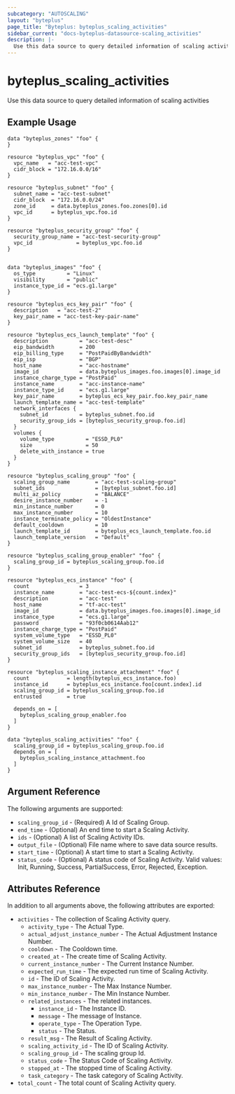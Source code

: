 ```yaml
---
subcategory: "AUTOSCALING"
layout: "byteplus"
page_title: "Byteplus: byteplus_scaling_activities"
sidebar_current: "docs-byteplus-datasource-scaling_activities"
description: |-
  Use this data source to query detailed information of scaling activities
---
```

# byteplus_scaling_activities
Use this data source to query detailed information of scaling activities
## Example Usage
```hcl
data "byteplus_zones" "foo" {
}

resource "byteplus_vpc" "foo" {
  vpc_name   = "acc-test-vpc"
  cidr_block = "172.16.0.0/16"
}

resource "byteplus_subnet" "foo" {
  subnet_name = "acc-test-subnet"
  cidr_block  = "172.16.0.0/24"
  zone_id     = data.byteplus_zones.foo.zones[0].id
  vpc_id      = byteplus_vpc.foo.id
}

resource "byteplus_security_group" "foo" {
  security_group_name = "acc-test-security-group"
  vpc_id              = byteplus_vpc.foo.id
}


data "byteplus_images" "foo" {
  os_type          = "Linux"
  visibility       = "public"
  instance_type_id = "ecs.g1.large"
}

resource "byteplus_ecs_key_pair" "foo" {
  description   = "acc-test-2"
  key_pair_name = "acc-test-key-pair-name"
}

resource "byteplus_ecs_launch_template" "foo" {
  description          = "acc-test-desc"
  eip_bandwidth        = 200
  eip_billing_type     = "PostPaidByBandwidth"
  eip_isp              = "BGP"
  host_name            = "acc-hostname"
  image_id             = data.byteplus_images.foo.images[0].image_id
  instance_charge_type = "PostPaid"
  instance_name        = "acc-instance-name"
  instance_type_id     = "ecs.g1.large"
  key_pair_name        = byteplus_ecs_key_pair.foo.key_pair_name
  launch_template_name = "acc-test-template"
  network_interfaces {
    subnet_id          = byteplus_subnet.foo.id
    security_group_ids = [byteplus_security_group.foo.id]
  }
  volumes {
    volume_type          = "ESSD_PL0"
    size                 = 50
    delete_with_instance = true
  }
}

resource "byteplus_scaling_group" "foo" {
  scaling_group_name        = "acc-test-scaling-group"
  subnet_ids                = [byteplus_subnet.foo.id]
  multi_az_policy           = "BALANCE"
  desire_instance_number    = -1
  min_instance_number       = 0
  max_instance_number       = 10
  instance_terminate_policy = "OldestInstance"
  default_cooldown          = 10
  launch_template_id        = byteplus_ecs_launch_template.foo.id
  launch_template_version   = "Default"
}

resource "byteplus_scaling_group_enabler" "foo" {
  scaling_group_id = byteplus_scaling_group.foo.id
}

resource "byteplus_ecs_instance" "foo" {
  count                = 3
  instance_name        = "acc-test-ecs-${count.index}"
  description          = "acc-test"
  host_name            = "tf-acc-test"
  image_id             = data.byteplus_images.foo.images[0].image_id
  instance_type        = "ecs.g1.large"
  password             = "93f0cb0614Aab12"
  instance_charge_type = "PostPaid"
  system_volume_type   = "ESSD_PL0"
  system_volume_size   = 40
  subnet_id            = byteplus_subnet.foo.id
  security_group_ids   = [byteplus_security_group.foo.id]
}

resource "byteplus_scaling_instance_attachment" "foo" {
  count            = length(byteplus_ecs_instance.foo)
  instance_id      = byteplus_ecs_instance.foo[count.index].id
  scaling_group_id = byteplus_scaling_group.foo.id
  entrusted        = true

  depends_on = [
    byteplus_scaling_group_enabler.foo
  ]
}

data "byteplus_scaling_activities" "foo" {
  scaling_group_id = byteplus_scaling_group.foo.id
  depends_on = [
    byteplus_scaling_instance_attachment.foo
  ]
}
```
## Argument Reference
The following arguments are supported:
* `scaling_group_id` - (Required) A Id of Scaling Group.
* `end_time` - (Optional) An end time to start a Scaling Activity.
* `ids` - (Optional) A list of Scaling Activity IDs.
* `output_file` - (Optional) File name where to save data source results.
* `start_time` - (Optional) A start time to start a Scaling Activity.
* `status_code` - (Optional) A status code of Scaling Activity. Valid values: Init, Running, Success, PartialSuccess, Error, Rejected, Exception.

## Attributes Reference
In addition to all arguments above, the following attributes are exported:
* `activities` - The collection of Scaling Activity query.
    * `activity_type` - The Actual Type.
    * `actual_adjust_instance_number` - The Actual Adjustment Instance Number.
    * `cooldown` - The Cooldown time.
    * `created_at` - The create time of Scaling Activity.
    * `current_instance_number` - The Current Instance Number.
    * `expected_run_time` - The expected run time of Scaling Activity.
    * `id` - The ID of Scaling Activity.
    * `max_instance_number` - The Max Instance Number.
    * `min_instance_number` - The Min Instance Number.
    * `related_instances` - The related instances.
        * `instance_id` - The Instance ID.
        * `message` - The message of Instance.
        * `operate_type` - The Operation Type.
        * `status` - The Status.
    * `result_msg` - The Result of Scaling Activity.
    * `scaling_activity_id` - The ID of Scaling Activity.
    * `scaling_group_id` - The scaling group Id.
    * `status_code` - The Status Code of Scaling Activity.
    * `stopped_at` - The stopped time of Scaling Activity.
    * `task_category` - The task category of Scaling Activity.
* `total_count` - The total count of Scaling Activity query.



